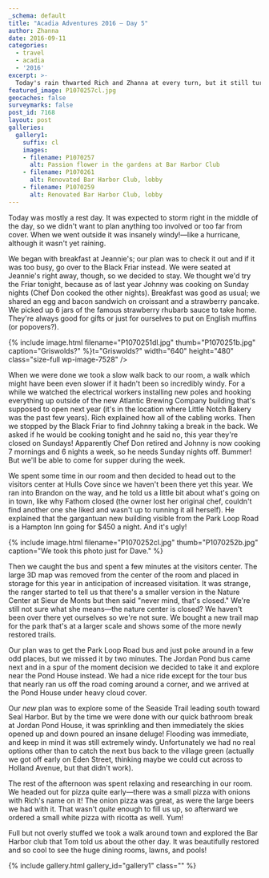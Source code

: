 ```yaml
---
_schema: default
title: "Acadia Adventures 2016 – Day 5"
author: Zhanna
date: 2016-09-11
categories:
  - travel
  - acadia
  - '2016'
excerpt: >-
  Today's rain thwarted Rich and Zhanna at every turn, but it still turned out to be a wonderful day. 
featured_image: P1070257cl.jpg
geocaches: false
surveymarks: false
post_id: 7168
layout: post                      
galleries:
  gallery1:
    suffix: cl
    images:
    - filename: P1070257
      alt: Passion flower in the gardens at Bar Harbor Club
    - filename: P1070261
      alt: Renovated Bar Harbor Club, lobby
    - filename: P1070259
      alt: Renovated Bar Harbor Club, lobby
---
```


Today was mostly a rest day. It was expected to storm right in the middle of the day, so we didn't want to plan anything too involved or too far from cover. When we went outside it was insanely windy!—like a hurricane, although it wasn't yet raining. 

We began with breakfast at Jeannie's; our plan was to check it out and if it was too busy, go over to the Black Friar instead. We were seated at Jeannie's right away, though, so we decided to stay. We thought we'd try the Friar tonight, because as of last year Johnny was cooking on Sunday nights (Chef Don cooked the other nights). Breakfast was good as usual; we shared an egg and bacon sandwich on croissant and a strawberry pancake. We picked up 6 jars of the famous strawberry rhubarb sauce to take home. They're always good for gifts or just for ourselves to put on English muffins (or popovers?).

{% include image.html filename="P1070251dl.jpg" thumb="P1070251b.jpg" caption="Griswolds?" %}t="Griswolds?" width="640" height="480" class="size-full wp-image-7528" />

When we were done we took a slow walk back to our room, a walk which might have been even slower if it hadn't been so incredibly windy. For a while we watched the electrical workers installing new poles and hooking everything up outside of the new Atlantic Brewing Company building that's supposed to open next year (it's in the location where Little Notch Bakery was the past few years). Rich explained how all of the cabling works. Then we stopped by the Black Friar to find Johnny taking a break in the back. We asked if he would be cooking tonight and he said no, this year they're closed on Sundays! Apparently Chef Don retired and Johnny is now cooking 7 mornings and 6 nights a week, so he needs Sunday nights off.  Bummer! But we'll be able to come for supper during the week.

We spent some time in our room and then decided to head out to the visitors center at Hulls Cove since we haven't been there yet this year. We ran into Brandon on the way, and he told us a little bit about what's going on in town, like why Fathom closed (the owner lost her original chef, couldn't find another one she liked and wasn't up to running it all herself). He explained that the gargantuan new building visible from the Park Loop Road is a Hampton Inn going for $450 a night. And it's ugly!

{% include image.html filename="P1070252cl.jpg" thumb="P1070252b.jpg" caption="We took this photo just for Dave." %}

Then we caught the bus and spent a few minutes at the visitors center. The large 3D map was removed from the center of the room and placed in storage for this year in anticipation of increased visitation. It was strange, the ranger started to tell us that there's a smaller version in the Nature Center at Sieur de Monts but then said "never mind, that's closed." We're still not sure what she means—the nature center is closed? We haven't been over there yet ourselves so we're not sure. We bought a new trail map for the park that's at a larger scale and shows some of the more newly restored trails.

Our plan was to get the Park Loop Road bus and just poke around in a few odd places, but we missed it by two minutes. The Jordan Pond bus came next and in a spur of the moment decision we decided to take it and explore near the Pond House instead. We had a nice ride except for the tour bus that nearly ran us off the road coming around a corner, and we arrived at the Pond House under heavy cloud cover. 

Our _new_ plan was to explore some of the Seaside Trail leading south toward Seal Harbor. But by the time we were done with our quick bathroom break at Jordan Pond House, it was sprinkling and then immediately the skies opened up and down poured an insane deluge! Flooding was immediate, and keep in mind it was still extremely windy. Unfortunately we had no real options other than to catch the next bus back to the village green (actually we got off early on Eden Street, thinking maybe we could cut across to Holland Avenue, but that didn't work). 

The rest of the afternoon was spent relaxing and researching in our room. We headed out for pizza quite early—there was a small pizza with onions with Rich's name on it! The onion pizza was great, as were the large beers we had with it. That wasn't _quite_ enough to fill us up, so afterward we ordered a small white pizza with ricotta as well. Yum! 

Full but not overly stuffed we took a walk around town and explored the Bar Harbor club that Tom told us about the other day. It was beautifully restored and so cool to see the huge dining rooms, lawns, and pools!

{% include gallery.html gallery_id="gallery1" class="" %}

